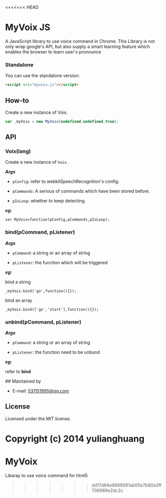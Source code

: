 <<<<<<< HEAD
# MyVoix JS

A JavaScript library to use voice command in Chrome.
This Library is not only wrap google's API, but also supply a smart learning feature which enables the browser to learn user's pronounce

### Standalone
You can use the standalone version:
```html
<script src="myvoix.js"></script>
```

## How-to
Create a new instance of Voix.
```js
var _myVoix = new MyVoix(undefined,undefined,true);
```

## API
### Voix(lang)
Create a new instance of `Voix`.

***Args***

- `pConfig`: refer to webkitSpeechRecognition's config.

- `pCommands`: A serious of commands which have been stored before.

- `pIsLoop`: whether to keep detecting.

***eg:***

```
var MyVoix=function(pConfig,pCommands,pIsLoop);
```


### bind(pCommand, pListener)

***Args***

- `pCommand`: a string or an array of string

- `pListener`: the function which will be triggered

***eg:***

bind a string

`_myVoix.bind('go',function(){});`

bind an array

`_myVoix.bind(['go','start'],function(){});`

### unbind(pCommand, pListener)

***Args***

- `pCommand`: a string or an array of string

- `pListener`: the function need to be unbund

***eg:***

refer to **bind**


## Maintained by
- E-mail: 531151995@qq.com

## License
Licensed under the MIT license.

Copyright (c) 2014 yulianghuang
=======
MyVoix
======

Libaray to use voice command for html5
>>>>>>> dd17d84e9869081ab05e7b80a3ff706989e2dc2c
